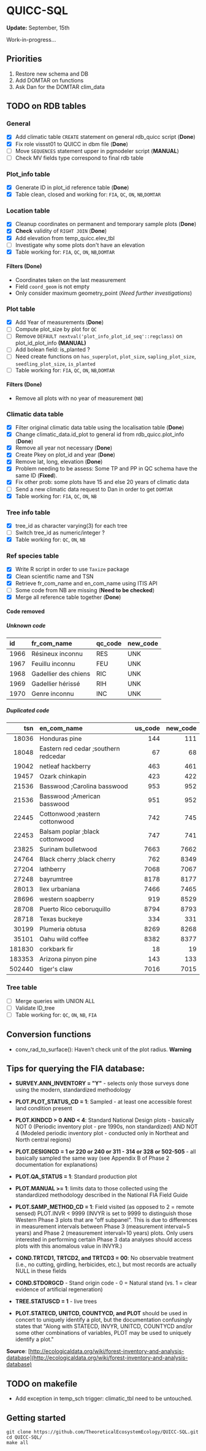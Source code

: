 QUICC-SQL
=========
**Update:** September, 15th

Work-in-progress...

## Priorities

1. Restore new schema and DB
2. Add DOMTAR on functions
3. Ask Dan for the DOMTAR clim_data

## TODO on RDB tables

### General

- [x] Add climatic table `CREATE` statement on general rdb_quicc script (**Done**)
- [x] Fix role vissst01 to QUICC in dbm file (**Done**)
- [ ] Move `SEQUENCES` statement upper in pgmodeler script (**MANUAL**) 
- [ ] Check MV fields type correspond to final rdb table 

### Plot_info table

- [x] Generate ID in plot_id reference table (**Done**)
- [x] Table clean, closed and working for: `FIA`, `QC`, `ON`, `NB`,`DOMTAR`

### Location table

- [x] Cleanup coordinates on permanent and temporary sample plots  (**Done**)
- [x] **Check** validity of `RIGHT JOIN` (**Done**)
- [x] Add elevation from temp_quicc.elev_tbl
- [ ] Investigate why some plots don't have an elevation
- [x] Table working for: `FIA`, `QC`, `ON`, `NB`,`DOMTAR`

#### **Filters** (**Done**)
 * Coordinates taken on the last measurement
 * Field `coord_geom` is not empty
 * Only consider maximum geometry_point (*Need further investigations*)

### Plot table 

- [x] Add Year of measurements (**Done**)
- [ ] Compute plot_size by plot for `QC`
- [ ] Remove `DEFAULT nextval('plot_info_plot_id_seq'::regclass)` on plot_id_plot_info **(MANUAL)**
- [ ] Add bolean field: is_planted ?
- [ ] Need create functions on `has_superplot`, `plot_size`, `sapling_plot_size`, `seedling_plot_size`, `is_planted`
- [ ] Table working for: `FIA`, `QC`, `ON`, `NB`,`DOMTAR`

#### **Filters** (**Done**)
 * Remove all plots with no year of measurement (`NB`)

### Climatic data table 

- [x] Filter original climatic data table using the localisation table (**Done**)
- [x] Change climatic_data.id_plot to general id from rdb_quicc.plot_info (**Done**)
- [x] Remove all year not necessary (**Done**)
- [x] Create Pkey on plot_id and year (**Done**)
- [x] Remove lat, long, elevation (**Done**)
- [x] Problem needing to be assess: Some TP and PP in QC schema have the same ID (**Fixed**).
- [x] Fix other prob: some plots have 15 and else 20 years of climatic data
- [ ] Send a new climatic data request to Dan in order to get `DOMTAR`
- [x] Table working for: `FIA`, `QC`, `ON`, `NB`

### Tree info table 

- [x] tree_id as character varying(3) for each tree
- [ ] Switch tree_id as numeric/integer ?
- [x] Table working for: `QC`, `ON`, `NB`

### Ref species table 

- [x] Write R script in order to use `Taxize` package
- [x] Clean scientific name and TSN
- [x] Retrieve fr_com_name and en_com_name using ITIS API
- [ ] Some code from NB are missing (**Need to be checked**)
- [x] Merge all reference table together (**Done**)

#### **Code removed** 

##### Unknown code

|id    |fr_com_name           |**qc_code**  |**new_code**  |
|:-----|:---------------------|:--------|:---------|
|1966  |Résineux inconnu      |RES      |UNK       |
|1967  |Feuillu inconnu       |FEU      |UNK       |
|1968  |Gadellier des chiens  |RIC      |UNK       |
|1969  |Gadellier hérissé     |RIH      |UNK       |
|1970  |Genre inconnu         |INC      |UNK       |

##### Duplicated code

|     tsn|en_com_name                           |  us_code|  new_code|
|-------:|:-------------------------------------|--------:|---------:|
|   18036|Honduras pine                         |      144|       111|
|   18048|Eastern red cedar ;southern redcedar  |       67|        68|
|   19042|netleaf hackberry                     |      463|       461|
|   19457|Ozark chinkapin                       |      423|       422|
|   21536|Basswood ;Carolina basswood           |      953|       952|
|   21536|Basswood ;American basswood           |      951|       952|
|   22445|Cottonwood ;eastern cottonwood        |      742|       745|
|   22453|Balsam poplar ;black cottonwood       |      747|       741|
|   23825|Surinam bulletwood                    |     7663|      7662|
|   24764|Black cherry ;black cherry            |      762|      8349|
|   27204|lathberry                             |     7068|      7067|
|   27248|bayrumtree                            |     8178|      8177|
|   28013|Ilex urbaniana                        |     7466|      7465|
|   28696|western soapberry                     |      919|      8529|
|   28708|Puerto Rico ceboruquillo              |     8794|      8793|
|   28718|Texas buckeye                         |      334|       331|
|   30199|Plumeria obtusa                       |     8269|      8268|
|   35101|Oahu wild coffee                      |     8382|      8377|
|  181830|corkbark fir                          |       18|        19|
|  183353|Arizona pinyon pine                   |      143|       133|
|  502440|tiger's claw                          |     7016|      7015|


### Tree table 

- [ ] Merge queries with UNION ALL
- [ ] Validate ID_tree
- [ ] Table working for: `QC`, `ON`, `NB`, `FIA`

## Conversion functions

- conv_rad_to_surface(): Haven't check unit of the plot radius. **Warning**

## Tips for querying the FIA database:


- **SURVEY.ANN_INVENTORY = "Y"** - selects only those surveys done using the modern, standardized methodology

- **PLOT.PLOT_STATUS_CD = 1**: Sampled - at least one accessible forest land condition present

- **PLOT.KINDCD > 0 AND < 4**: Standard National Design plots - basically NOT 0 (Periodic inventory plot - pre 1990s, non standardized) AND NOT 4 (Modeled periodic inventory plot - conducted only in Northeat and North central regions)

- **PLOT.DESIGNCD  = 1 or 220 or 240 or 311 - 314 or 328 or 502-505** - all basically sampled the same way (see Appendix B of Phase 2 documentation for explanations)

- **PLOT.QA_STATUS = 1**: Standard production plot

- **PLOT.MANUAL >= 1**: limits data to those collected using the standardized methodology described in the National FIA Field Guide

- **PLOT.SAMP_METHOD_CD = 1**: Field visited (as opposed to 2 = remote sensed)
PLOT.INVR < 9999 (INVYR is set to 9999 to distinguish those Western Phase 3 plots that are “off subpanel”. This is due to differences in measurement intervals between Phase 3 (measurement interval=5 years) and Phase 2 (measurement interval=10 years) plots. Only users interested in performing certain Phase 3 data analyses should access plots with this anomalous value in INVYR.)

- **COND.TRTCD1, TRTCD2, and TRTCD3 = 00**: No observable treatment (i.e., no cutting, girdling, herbicides, etc.), but most records are actually NULL in these fields

- **COND.STDORGCD** - Stand origin code - 0 = Natural stand (vs. 1 = clear evidence of artificial regeneration)

- **TREE.STATUSCD = 1** - live trees 

- **PLOT.STATECD, UNITCD, COUNTYCD, and PLOT** should be used in concert to uniquely identify a plot, but the documentation confusingly states that "Along with STATECD, INVYR, UNITCD, COUNTYCD and/or some other combinations of variables, PLOT may be used to uniquely identify a plot."

**Source**: [http://ecologicaldata.org/wiki/forest-inventory-and-analysis-database](http://ecologicaldata.org/wiki/forest-inventory-and-analysis-database)

## TODO on makefile

- Add exception in temp_sch trigger: climatic_tbl need to be untouched.

## Getting started

    git clone https://github.com/TheoreticalEcosystemEcology/QUICC-SQL.git
    cd QUICC-SQL/ 
    make all
